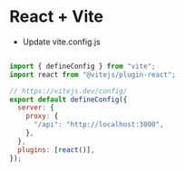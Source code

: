 # React + Vite

- Update vite.config.js

```JavaScript

import { defineConfig } from "vite";
import react from "@vitejs/plugin-react";

// https://vitejs.dev/config/
export default defineConfig({
  server: {
    proxy: {
      "/api": "http://localhost:3000",
    },
  },
  plugins: [react()],
});

```
